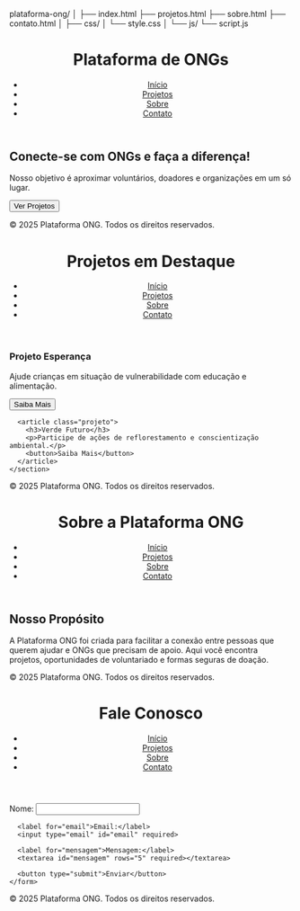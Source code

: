 plataforma-ong/
│
├── index.html
├── projetos.html
├── sobre.html
├── contato.html
│
├── css/
│   └── style.css
│
└── js/
    └── script.js
<!DOCTYPE html>
<html lang="pt-BR">
<head>
  <meta charset="UTF-8">
  <meta name="viewport" content="width=device-width, initial-scale=1.0">
  <title>Plataforma ONG - Início</title>
  <link rel="stylesheet" href="css/style.css">
</head>
<body>
  <header>
    <h1>Plataforma de ONGs</h1>
    <nav>
      <ul>
        <li><a href="index.html">Início</a></li>
        <li><a href="projetos.html">Projetos</a></li>
        <li><a href="sobre.html">Sobre</a></li>
        <li><a href="contato.html">Contato</a></li>
      </ul>
    </nav>
  </header>

  <main>
    <section class="intro">
      <h2>Conecte-se com ONGs e faça a diferença!</h2>
      <p>Nosso objetivo é aproximar voluntários, doadores e organizações em um só lugar.</p>
      <button id="verProjetos">Ver Projetos</button>
    </section>
  </main>

  <footer>
    <p>&copy; 2025 Plataforma ONG. Todos os direitos reservados.</p>
  </footer>

  <script src="js/script.js"></script>
</body>
</html>
<!DOCTYPE html>
<html lang="pt-BR">
<head>
  <meta charset="UTF-8">
  <meta name="viewport" content="width=device-width, initial-scale=1.0">
  <title>Projetos - Plataforma ONG</title>
  <link rel="stylesheet" href="css/style.css">
</head>
<body>
  <header>
    <h1>Projetos em Destaque</h1>
    <nav>
      <ul>
        <li><a href="index.html">Início</a></li>
        <li><a href="projetos.html">Projetos</a></li>
        <li><a href="sobre.html">Sobre</a></li>
        <li><a href="contato.html">Contato</a></li>
      </ul>
    </nav>
  </header>

  <main>
    <section class="projetos">
      <article class="projeto">
        <h3>Projeto Esperança</h3>
        <p>Ajude crianças em situação de vulnerabilidade com educação e alimentação.</p>
        <button>Saiba Mais</button>
      </article>

      <article class="projeto">
        <h3>Verde Futuro</h3>
        <p>Participe de ações de reflorestamento e conscientização ambiental.</p>
        <button>Saiba Mais</button>
      </article>
    </section>
  </main>

  <footer>
    <p>&copy; 2025 Plataforma ONG. Todos os direitos reservados.</p>
  </footer>
</body>
</html>
<!DOCTYPE html>
<html lang="pt-BR">
<head>
  <meta charset="UTF-8">
  <meta name="viewport" content="width=device-width, initial-scale=1.0">
  <title>Sobre - Plataforma ONG</title>
  <link rel="stylesheet" href="css/style.css">
</head>
<body>
  <header>
    <h1>Sobre a Plataforma ONG</h1>
    <nav>
      <ul>
        <li><a href="index.html">Início</a></li>
        <li><a href="projetos.html">Projetos</a></li>
        <li><a href="sobre.html">Sobre</a></li>
        <li><a href="contato.html">Contato</a></li>
      </ul>
    </nav>
  </header>

  <main>
    <section>
      <h2>Nosso Propósito</h2>
      <p>
        A Plataforma ONG foi criada para facilitar a conexão entre pessoas que querem ajudar e ONGs que precisam de apoio.
        Aqui você encontra projetos, oportunidades de voluntariado e formas seguras de doação.
      </p>
    </section>
  </main>

  <footer>
    <p>&copy; 2025 Plataforma ONG. Todos os direitos reservados.</p>
  </footer>
</body>
</html>
<!DOCTYPE html>
<html lang="pt-BR">
<head>
  <meta charset="UTF-8">
  <meta name="viewport" content="width=device-width, initial-scale=1.0">
  <title>Contato - Plataforma ONG</title>
  <link rel="stylesheet" href="css/style.css">
</head>
<body>
  <header>
    <h1>Fale Conosco</h1>
    <nav>
      <ul>
        <li><a href="index.html">Início</a></li>
        <li><a href="projetos.html">Projetos</a></li>
        <li><a href="sobre.html">Sobre</a></li>
        <li><a href="contato.html">Contato</a></li>
      </ul>
    </nav>
  </header>

  <main>
    <form id="formContato">
      <label for="nome">Nome:</label>
      <input type="text" id="nome" required>

      <label for="email">Email:</label>
      <input type="email" id="email" required>

      <label for="mensagem">Mensagem:</label>
      <textarea id="mensagem" rows="5" required></textarea>

      <button type="submit">Enviar</button>
    </form>
  </main>

  <footer>
    <p>&copy; 2025 Plataforma ONG. Todos os direitos reservados.</p>
  </footer>

  <script src="js/script.js"></script>
</body>
</html>
